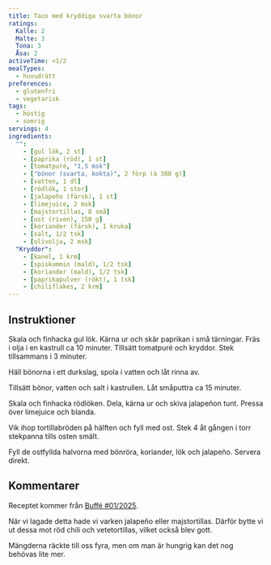 ```yaml
---
title: Taco med kryddiga svarta bönor
ratings:
  Kalle: 2
  Malte: 3
  Tona: 3
  Åsa: 2
activeTime: <1/2
mealTypes:
  - huvudrätt
preferences:
  - glutenfri
  - vegetarisk
tags:
  - höstig
  - somrig
servings: 4
ingredients:
  "":
    - [gul lök, 2 st]
    - [paprika (röd), 1 st]
    - [tomatpuré, "1,5 msk"]
    - ["bönor (svarta, kokta)", 2 förp (à 380 g)]
    - [vatten, 1 dl]
    - [rödlök, 1 stor]
    - [jalapeño (färsk), 1 st]
    - [limejuice, 2 msk]
    - [majstortillas, 8 små]
    - [ost (riven), 150 g]
    - [koriander (färsk), 1 kruka]
    - [salt, 1/2 tsk]
    - [olivolja, 2 msk]
  "Kryddor":
    - [kanel, 1 krm]
    - [spiskummin (mald), 1/2 tsk]
    - [koriander (mald), 1/2 tsk]
    - [paprikapulver (rökt), 1 tsk]
    - [chiliflakes, 2 krm]
---
```


## Instruktioner

Skala och finhacka gul lök. Kärna ur och skär paprikan i små tärningar. Fräs i olja i en kastrull ca 10 minuter. TIllsätt tomatpuré och kryddor. Stek tillsammans i 3 minuter.

Häll bönorna i ett durkslag, spola i vatten och låt rinna av.

Tillsätt bönor, vatten och salt i kastrullen. Låt småputtra ca 15 minuter.

Skala och finhacka rödlöken. Dela, kärna ur och skiva jalapeñon tunt. Pressa över limejuice och blanda.

Vik ihop tortillabröden på hälften och fyll med ost. Stek 4 åt gången i torr stekpanna tills osten smält.

Fyll de ostfyllda halvorna med bönröra, koriander, lök och jalapeño. Servera direkt.

## Kommentarer

Receptet kommer från [Buffé #01/2025](https://www.e-magin.se/paper/9tbxbck0/paper/15).

När vi lagade detta hade vi varken jalapeño eller majstortillas. Därför bytte vi ut dessa mot röd chili och vetetortillas, vilket också blev gott.

Mängderna räckte till oss fyra, men om man är hungrig kan det nog behövas lite mer.

